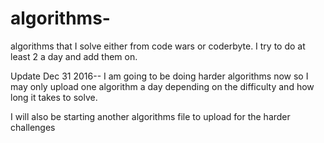 # algorithms-
algorithms that I solve either from code wars or coderbyte.  I try to do at least 2 a day and add them on. 

Update Dec 31 2016--  I am going to be doing harder algorithms now so I may only upload one algorithm a day depending on the difficulty and how long it takes to solve.

I will also be starting another algorithms file to upload for the harder challenges
